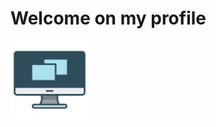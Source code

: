 <div class="text-blue mb-2">
  <h1>Welcome on my profile</h1>
</div>  
<img src="Picture/logo.png" alt="Logo" width="125" height="125" />

